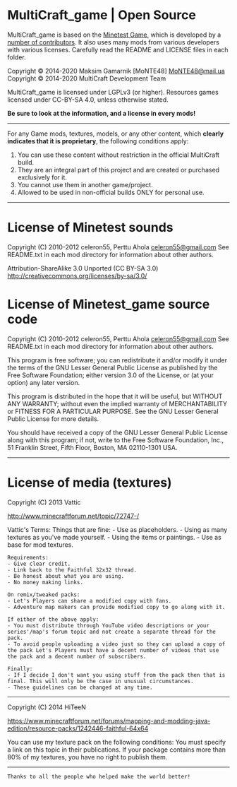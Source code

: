 MultiCraft_game | Open Source
=============================

MultiCraft_game is based on the [Minetest Game](https://github.com/minetest/minetest_game), which is developed by a [number of contributors](https://github.com/minetest/minetest_game/graphs/contributors).
It also uses many mods from various developers with various licenses. Carefully read the README and LICENSE files in each folder.

Copyright © 2014-2020 Maksim Gamarnik [MoNTE48] <MoNTE48@mail.ua>
Copyright © 2014-2020 MultiCraft Development Team

MultiCraft_game is licensed under LGPLv3 (or higher). Resources games licensed under CC-BY-SA 4.0, unless otherwise stated.

**Be sure to look at the information, and a license in every mods!**

--- --- ---

For any Game mods, textures, models, or any other content, which **clearly indicates that it is proprietary**, the following conditions apply:
1) You can use these content without restriction in the official MultiCraft build.
2) They are an integral part of this project and are created or purchased exclusively for it.
3) You cannot use them in another game/project.
4) Allowed to be used in non-official builds ONLY for personal use.

--- --- ---

License of Minetest sounds
==========================

Copyright (C) 2010-2012 celeron55, Perttu Ahola <celeron55@gmail.com>
See README.txt in each mod directory for information about other authors.

Attribution-ShareAlike 3.0 Unported (CC BY-SA 3.0)
http://creativecommons.org/licenses/by-sa/3.0/

License of Minetest_game source code
====================================

Copyright (C) 2010-2012 celeron55, Perttu Ahola <celeron55@gmail.com>
See README.txt in each mod directory for information about other authors.

This program is free software; you can redistribute it and/or modify
it under the terms of the GNU Lesser General Public License as published by
the Free Software Foundation; either version 3.0 of the License, or
(at your option) any later version.

This program is distributed in the hope that it will be useful,
but WITHOUT ANY WARRANTY; without even the implied warranty of
MERCHANTABILITY or FITNESS FOR A PARTICULAR PURPOSE.  See the
GNU Lesser General Public License for more details.

You should have received a copy of the GNU Lesser General Public License along
with this program; if not, write to the Free Software Foundation, Inc.,
51 Franklin Street, Fifth Floor, Boston, MA 02110-1301 USA.

--- --- ---

License of media (textures)
===========================

Copyright (C) 2013 Vattic

http://www.minecraftforum.net/topic/72747-/

Vattic's Terms:
	Things that are fine:
	- Use as placeholders.
	- Using as many textures as you've made yourself.
	- Using the items or paintings.
	- Use as base for mod textures.

	Requirements:
	- Give clear credit.
	- Link back to the Faithful 32x32 thread.
	- Be honest about what you are using.
	- No money making links.

	On remix/tweaked packs:
	- Let's Players can share a modified copy with fans.
	- Adventure map makers can provide modified copy to go along with it.

	If either of the above apply:
	- You must distribute through YouTube video descriptions or your series'/map's forum topic and not create a separate thread for the pack.
	- To avoid people uploading a video just so they can upload a copy of the pack Let's Players must have a decent number of videos that use the pack and a decent number of subscribers.

	Finally:
	- If I decide I don't want you using stuff from the pack then that is final. This will only be the case in unusual circumstances.
	- These guidelines can be changed at any time.

--- --- ---

Copyright (C) 2014 HiTeeN

https://www.minecraftforum.net/forums/mapping-and-modding-java-edition/resource-packs/1242446-faithful-64x64

You can use my texture pack on the following conditions:
You must specify a link on this topic in their publications.
If your package contains more than 80% of my textures, you have no right to publish them.

--- --- ---

	Thanks to all the people who helped make the world better!
